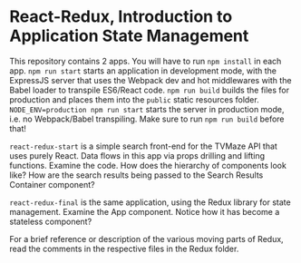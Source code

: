 # React-Redux, Introduction to Application State Management

This repository contains 2 apps. You will have to run `npm install` in each app. `npm run start` starts an application in development mode, with the ExpressJS server that uses the Webpack dev and hot middlewares with the Babel loader to transpile ES6/React code. `npm run build` builds the files for production and places them into the `public` static resources folder. `NODE_ENV=production npm run start` starts the server in production mode, i.e. no Webpack/Babel transpiling. Make sure to run `npm run build` before that!

`react-redux-start` is a simple search front-end for the TVMaze API that uses purely React. Data flows in this app via props drilling and lifting functions. Examine the code. How does the hierarchy of components look like? How are the search results being passed to the Search Results Container component?

`react-redux-final` is the same application, using the Redux library for state management. Examine the App component. Notice how it has become a stateless component?

For a brief reference or description of the various moving parts of Redux, read the comments in the respective files in the Redux folder.

